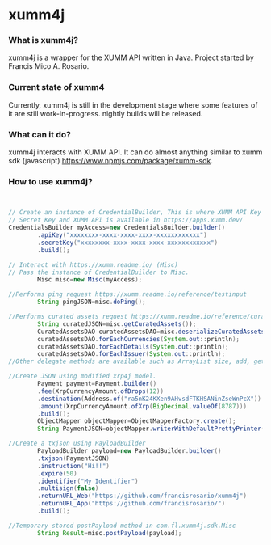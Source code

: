 xumm4j
=====

### What is xumm4j?
xumm4j is a wrapper for the XUMM API written in Java. Project started by Francis Mico A. Rosario.

### Current state of xumm4
Currently, xumm4j is still in the development stage where some features of it are still work-in-progress. nightly builds will be released.

### What can it do?
xumm4j interacts with XUMM API. It can do almost anything similar to xumm sdk (javascript) https://www.npmjs.com/package/xumm-sdk.

### How to use xumm4j?

```java


// Create an instance of CredentialBuilder, This is where XUMM API Key and SecretKey are stored.
// Secret Key and XUMM API is available in https://apps.xumm.dev/
CredentialsBuilder myAccess=new CredentialsBuilder.builder()
        .apiKey("xxxxxxxx-xxxx-xxxx-xxxx-xxxxxxxxxxxx")
        .secretKey("xxxxxxxx-xxxx-xxxx-xxxx-xxxxxxxxxxxx")
        .build();

// Interact with https://xumm.readme.io/ (Misc)
// Pass the instance of CredentialBuilder to Misc.
        Misc misc=new Misc(myAccess);

//Performs ping request https://xumm.readme.io/reference/testinput
        String pingJSON=misc.doPing();

//Performs curated assets request https://xumm.readme.io/reference/curated-assets
        String curatedJSON=misc.getCuratedAssets());
        CuratedAssetsDAO curatedAssetsDAO=misc.deserializeCuratedAssets(curratedJSON);
        curatedAssetsDAO.forEachCurrencies(System.out::println);
        curatedAssetsDAO.forEachDetails(System.out::println);
        curatedAssetsDAO.forEachIssuer(System.out::println);
//Other delegate methods are available such as ArrayList size, add, get.

//Create JSON using modified xrp4j model.
        Payment payment=Payment.builder()
        .fee(XrpCurrencyAmount.ofDrops(12))
        .destination(Address.of("ra5nK24KXen9AHvsdFTKHSANinZseWnPcX"))
        .amount(XrpCurrencyAmount.ofXrp(BigDecimal.valueOf(8787)))
        .build();
        ObjectMapper objectMapper=ObjectMapperFactory.create();
        String PaymentJSON=objectMapper.writerWithDefaultPrettyPrinter().writeValueAsString(payment);

//Create a txjson using PayloadBuilder
        PayloadBuilder payload=new PayloadBuilder.builder()
        .txjson(PaymentJSON)
        .instruction("Hi!!")
        .expire(50)
        .identifier("My Identifier")
        .multisign(false)
        .returnURL_Web("https://github.com/francisrosario/xumm4j")
        .returnURL_App("https://github.com/francisrosario/")
        .build();

//Temporary stored postPayload method in com.fl.xumm4j.sdk.Misc
        String Result=misc.postPayload(payload);
```
